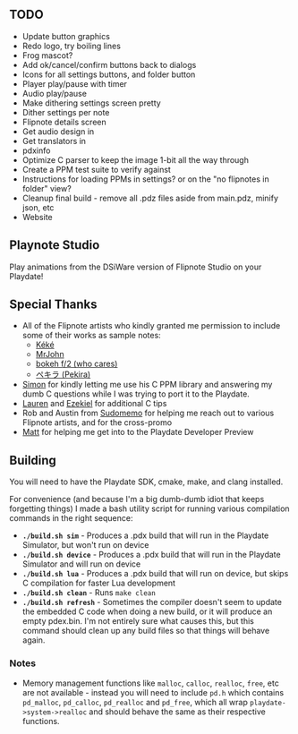 ## TODO

- Update button graphics
- Redo logo, try boiling lines
- Frog mascot?
- Add ok/cancel/confirm buttons back to dialogs
- Icons for all settings buttons, and folder button
- Player play/pause with timer
- Audio play/pause
- Make dithering settings screen pretty
- Dither settings per note
- Flipnote details screen
- Get audio design in
- Get translators in
- pdxinfo
- Optimize C parser to keep the image 1-bit all the way through
- Create a PPM test suite to verify against
- Instructions for loading PPMs in settings? or on the "no flipnotes in folder" view?
- Cleanup final build - remove all .pdz files aside from main.pdz, minify json, etc
- Website

## Playnote Studio

Play animations from the DSiWare version of Flipnote Studio on your Playdate!

## Special Thanks

- All of the Flipnote artists who kindly granted me permission to include some of their works as sample notes:
  - [Kéké](twitter.com/Kekeflipnote)
  - [MrJohn](flipnot.es/9F990EE00074AC4D)
  - [bokeh f/2 (who cares)](www.instagram.com/gsupnet_)
  - [ペキラ (Pekira)](twitter.com/pekira1227)
- [Simon](https://github.com/simontime) for kindly letting me use his C PPM library and answering my dumb C questions while I was trying to port it to the Playdate.
- [Lauren](https://github.com/thejsa) and [Ezekiel](https://github.com/Stary2001) for additional C tips
- Rob and Austin from [Sudomemo](https://www.sudomemo.net/) for helping me reach out to various Flipnote artists, and for the cross-promo
- [Matt](https://github.com/gingerbeardman) for helping me get into to the Playdate Developer Preview

## Building

You will need to have the Playdate SDK, cmake, make, and clang installed.

For convenience (and because I'm a big dumb-dumb idiot that keeps forgetting things) I made a bash utility script for running various compilation commands in the right sequence:

 - **`./build.sh sim`** - Produces a .pdx build that will run in the Playdate Simulator, but won't run on device
 - **`./build.sh device`** - Produces a .pdx build that will run in the Playdate Simulator and will run on device
 - **`./build.sh lua`** - Produces a .pdx build that will run on device, but skips C compilation for faster Lua development
 - **`./build.sh clean`** - Runs `make clean`
 - **`./build.sh refresh`** - Sometimes the compiler doesn't seem to update the embedded C code when doing a new build, or it will produce an empty pdex.bin. I'm not entirely sure what causes this, but this command should clean up any build files so that things will behave again.

### Notes

- Memory management functions like `malloc`, `calloc`, `realloc`, `free`, etc are not available - instead you will need to include `pd.h` which contains `pd_malloc`, `pd_calloc`, `pd_realloc` and `pd_free`, which all wrap `playdate->system->realloc` and should behave the same as their respective functions.